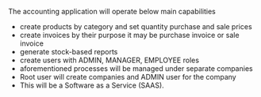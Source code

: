 The accounting application will operate below main capabilities
- create products by category and set quantity purchase and sale prices
- create invoices by their purpose it may be purchase invoice or sale invoice
- generate stock-based reports
- create users with ADMIN, MANAGER, EMPLOYEE roles
- aforementioned processes will be managed under separate companies
- Root user will create companies and ADMIN user for the company
- This will be a Software as a Service (SAAS).
